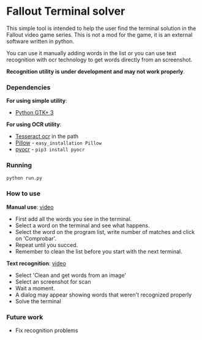 # Fallout Terminal solver

This simple tool is intended to help the user find the terminal solution in the Fallout video game series. This is not a mod for the game, it is an external software written in python.

You can use it manually adding words in the list or you can use text recognition with ocr technology to get words directly from an screenshot. 

**Recognition utility is under development and may not work properly**.

### Dependencies

**For using simple utility**:
 * [Python GTK+ 3](https://python-gtk-3-tutorial.readthedocs.io/en/latest/)

**For using OCR utility**:
 * [Tesseract ocr](https://github.com/tesseract-ocr/tesseract) in the path
 * [Pillow](https://pillow.readthedocs.io/en/latest/) - ```easy_installation Pillow```
 * [pyocr](https://github.com/openpaperwork/pyocr) - ```pip3 install pyocr```


### Running

```bash
python run.py
```

### How to use

**Manual use**: [video](https://youtu.be/jEZdpVqFKcI)

 * First add all the words you see in the terminal.
 * Select a word on the terminal and see what happens.
 * Select the word on the program list, write number of matches and click on 'Comprobar'.
 * Repeat until you succed.
 * Remember to clean the list before you start with the next terminal.

**Text recognition**: [video](https://www.youtube.com/watch?v=K-eglpT50m8)

 * Select 'Clean and get words from an image'
 * Select an screenshot for scan
 * Wait a moment.
 * A dialog may appear showing words that weren't recognized properly
 * Solve the terminal

 ### Future work

  * Fix recognition problems